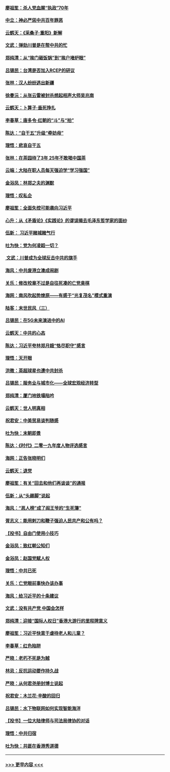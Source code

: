 #### [廖祖笙：杀人党血腥“执政”70年](../pages/nsc993/n11745144.md?t=12260055) 
#### [中立：神必严惩中共百年罪恶](../pages/nsc993/n11744970.md?t=12260055) 
#### [云鹤天：《采桑子‧重阳》新解](../pages/nsc993/n11744948.md?t=12260055) 
#### [文武：弹劾川普是在帮中共的忙](../pages/nsc993/n11744758.md?t=12260055) 
#### [郑纯清：从“挨门砸饭锅”到“挨户堵炉眼”](../pages/nsc993/n11744745.md?t=12260055) 
#### [吕锡民：台湾是否加入RCEP的研议](../pages/nsc993/n11744701.md?t=12260055) 
#### [张林：汉人纷纷逃出新疆](../pages/nsc993/n11743530.md?t=12260055) 
#### [徐曼沅：从张云雷被封杀想起相声大师吴兆南](../pages/nsc993/n11741816.md?t=12260055) 
#### [云鹤天：卜算子‧垂死挣扎](../pages/nsc993/n11739956.md?t=12260055) 
#### [李春草：唐多令‧红朝的“斗”与“拍”](../pages/nsc993/n11739830.md?t=12260055) 
#### [陈达：“自干五”升级“牵妨母”](../pages/nsc993/n11739724.md?t=12260055) 
#### [理悟：悲哀自干五](../pages/nsc993/n11739547.md?t=12260055) 
#### [张林：在茶园待了3年 25年不敢喝中国茶](../pages/nsc993/n11739240.md?t=12260055) 
#### [云端：大陆在职人员每天强迫学“学习强国”](../pages/nsc993/n11738735.md?t=12260055) 
#### [金浴凤：林郑之夫的渊默](../pages/nsc993/n11737735.md?t=12260055) 
#### [理悟：叹私企](../pages/nsc993/n11737715.md?t=12260055) 
#### [廖祖笙：全面失控可能袭向习近平](../pages/nsc993/n11737704.md?t=12260055) 
#### [心升：从《矛盾论》《实践论》的谬误揭去毛泽东哲学家的面纱](../pages/nsc993/n11736962.md?t=12260055) 
#### [伍新： 习近平赌城赌气行](../pages/nsc993/n11736929.md?t=12260055) 
#### [吐为快：党为何凌蹈一切？](../pages/nsc993/n11736915.md?t=12260055) 
#### [ 文武：川普成为全球反击中共的旗手](../pages/nsc993/n11736882.md?t=12260055) 
#### [海风：中共废港立澳成闹剧](../pages/nsc993/n11735857.md?t=12260055) 
#### [关乐：修改校章不过是自往死凑的亡党臭棋](../pages/nsc993/n11735097.md?t=12260055) 
#### [海网：南风吹起势燎原——有感于“光复茂名”模式重演](../pages/nsc993/n11732308.md?t=12260055) 
#### [陆客：末世民风（三）](../pages/nsc993/n11732211.md?t=12260055) 
#### [吕锡民：在5G未来演进中的AI](../pages/nsc993/n11730010.md?t=12260055) 
#### [云鹤天：中共的心态](../pages/nsc993/n11729906.md?t=12260055) 
#### [陈达：习近平夸林郑月娥“恪尽职守”感言](../pages/nsc993/n11729881.md?t=12260055) 
#### [理悟：天开眼](../pages/nsc993/n11729699.md?t=12260055) 
#### [洪微：英超球星也遭中共封杀](../pages/nsc993/n11727243.md?t=12260055) 
#### [吕锡民：服务业与城市化——全球宏观经济转型](../pages/nsc993/n11725845.md?t=12260055) 
#### [郑纯清：厦门地铁塌陷吟](../pages/nsc993/n11725813.md?t=12260055) 
#### [云鹤天：世人明真相](../pages/nsc993/n11725621.md?t=12260055) 
#### [祝君安：中美贸易谈判随感](../pages/nsc993/n11725609.md?t=12260055) 
#### [吐为快：末朝即景](../pages/nsc993/n11723365.md?t=12260055) 
#### [陈达：《时代》二零一九年度人物评选感言](../pages/nsc993/n11723337.md?t=12260055) 
#### [海网：正告张晓明们](../pages/nsc993/n11723228.md?t=12260055) 
#### [云鹤天：退党](../pages/nsc993/n11723056.md?t=12260055) 
#### [廖祖笙：有关“回去和他们再谈谈”的通报](../pages/nsc993/n11722442.md?t=12260055) 
#### [伍新：从“头踢脚”说起](../pages/nsc993/n11722429.md?t=12260055) 
#### [海风：“恶人榜”成了阎王爷的“生死簿”](../pages/nsc993/n11722272.md?t=12260055) 
#### [胥志义：能用剌刀和鞭子强迫人民共产和公有吗？](../pages/nsc993/n11720569.md?t=12260055) 
#### [【投书】自由门使用小技巧](../pages/nsc993/n11720180.md?t=12260055) 
#### [金浴凤：致红朝公知们](../pages/nsc993/n11720563.md?t=12260055) 
#### [金浴凤：赵国党赋人权](../pages/nsc993/n11720533.md?t=12260055) 
#### [理悟：中共已死](../pages/nsc993/n11720233.md?t=12260055) 
#### [关乐：亡党眼前事快办该办事](../pages/nsc993/n11719160.md?t=12260055) 
#### [海风：给习近平的十条建议](../pages/nsc993/n11717616.md?t=12260055) 
#### [文武：没有共产党 中国会怎样](../pages/nsc993/n11717584.md?t=12260055) 
#### [郑纯清：迎接“国际人权日”香港大游行的里程牌意义](../pages/nsc993/n11717417.md?t=12260055) 
#### [廖祖笙：习近平快意于虐待老人和儿童？](../pages/nsc993/n11715313.md?t=12260055) 
#### [李春草：红色陷阱](../pages/nsc993/n11715029.md?t=12260055) 
#### [严晓：老朽不死是为贼](../pages/nsc993/n11712910.md?t=12260055) 
#### [林忌：反抗运动要作持久战](../pages/nsc993/n11712623.md?t=12260055) 
#### [严晓：从何君尧册封博士说起](../pages/nsc993/n11712465.md?t=12260055) 
#### [祝君安：木兰花·辛酸的回归](../pages/nsc993/n11712381.md?t=12260055) 
#### [吕锡民：水下物联网如何实现智能海洋](../pages/nsc993/n11711158.md?t=12260055) 
#### [【投书】一位大陆律师与司法局律协的对话](../pages/nsc993/n11709675.md?t=12260055) 
#### [理悟：中共归宿](../pages/nsc993/n11710059.md?t=12260055) 
#### [吐为快：共匪在香港秀道德](../pages/nsc993/n11709979.md?t=12260055) 

----
#### [ >>> 更早内容 <<< ](../indexes/nsc993-earlier.md)
